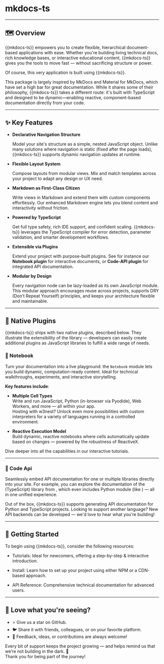 # mkdocs-ts

<code-badges version="{{mkdocs-version}}" npm="mkdocs-ts" github="w3nest/mkdocs-ts" license="mit">
</code-badges>

---

## 🗺️ Overview

{{mkdocs-ts}} empowers you to create flexible, hierarchical document-based applications with ease. 
Whether you're building living technical docs, rich knowledge bases, or interactive educational content, 
{{mkdocs-ts}} gives you the tools to move fast — without sacrificing structure or power.

Of course, this very application is built using {{mkdocs-ts}}.

<note level="hint" expandable="true" title="Thanks & Philosophy">
This package is largely inspired by <ext-link target="mkdocs">MkDocs</ext-link> and 
<ext-link target="mkdocs-material">Material for MkDocs</ext-link>, which have set a high bar for great documentation.  
While it shares some of their philosophy, {{mkdocs-ts}} takes a different route: it's built with TypeScript and 
designed to be dynamic—enabling reactive, component-based documentation directly from your code.
</note>

---

## ✨ Key Features

*  **Declarative Navigation Structure**
   
   Model your site's structure as a simple, nested JavaScript object. Unlike many solutions where navigation is
   static (fixed after the page loads), {{mkdocs-ts}} supports dynamic navigation updates at runtime.

*  **Flexible Layout System**
   
   Compose layouts from modular views. Mix and match templates across your project to 
   adapt any design or UX need.

*  **Markdown as First-Class Citizen**
  
   Write views in Markdown and extend them with custom components effortlessly. 
   Our enhanced Markdown engine lets you blend content and interactivity without friction.

*  **Powered by TypeScript**

   Get full type safety, rich IDE support, and confident scaling.  {{mkdocs-ts}} leverages the TypeScript compiler 
   for error detection, parameter validation, and smarter development workflows.

*  **Extensible via Plugins**
  
   Extend your project with purpose-built plugins. See for instance our **Notebook plugin** 
   for interactive documents, or **Code-API plugin** for integrated API documentation.

*  **Modular by Design**
   
   Every navigation node can be lazy-loaded as its own JavaScript module. This modular approach encourages reuse across
   projects, supports DRY (Don’t Repeat Yourself) principles, and keeps your architecture flexible and maintainable.

---

## 🧩 Native Plugins

{{mkdocs-ts}} ships with two native plugins, described below.
They illustrate the extensibility of the library — developers can easily create additional plugins as JavaScript 
libraries to fulfill a wide range of needs.

### 📓 Notebook 

Turn your documentation into a live playground:
the `Notebook` module lets you build dynamic, computation-ready content. Ideal for technical walkthroughs, experiments, 
and interactive storytelling.

**Key features include**:

- **Multiple Cell Types**  
  Write and run JavaScript, Python (in-browser via Pyodide), Web Workers, and more — all within your app.  
  Hosting with <ext-link target="w3nest">w3nest</ext-link>? Unlock even more possibilities with custom interpreters 
  for a variety of languages running in a controlled environment.

- **Reactive Execution Model**  
  Build dynamic, reactive notebooks where cells automatically update based on changes — powered by the robustness of 
  <ext-link target="reactivex">ReactiveX</ext-link>.

Dive deeper into all the capabilities in our <cross-link target="notebook">interactive tutorials</cross-link>.

---

### 🧾 Code Api

Seamlessly embed API documentation for one or multiple libraries directly into your site.
For example, you can explore the documentation of the (TypeScript) library from
<api-link target="API"></api-link>, which even includes Python module
(like <api-link target="mkapi_python"></api-link>) — all in one unified experience.

<note level="hint" title="Extending Language Support"> 
Out of the box, {{mkdocs-ts}} supports generating API documentation for Python and TypeScript projects.
Looking to support another language? New API backends can be developed — we'd love to hear what you're building! 
</note>


---

## 🚀 Getting Started

To begin using {{mkdocs-ts}}, consider the following resources:

*  <cross-link target="tutorials">Tutorials</cross-link>: Ideal for newcomers, offering a step-by-step & 
   interactive introduction.

*  <cross-link target="install">Install</cross-link>: Learn how to set up your project using either NPM or a 
   CDN-based approach.

*  <cross-link target="API">API Reference</cross-link>:  Comprehensive technical documentation for advanced users.

---

## 🌟 Love what you're seeing?

- ⭐ Give us a star on <github-link target="github">GitHub</github-link>.
- 🐦 Share it with friends, colleagues, or on your favorite platform.
- 💬 Feedback, ideas, or contributions are always welcome!

Every bit of support keeps the project growing — and helps remind us that we’re not building in the dark. 🚀  
Thank you for being part of the journey!
